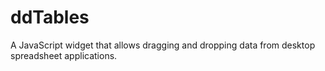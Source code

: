 ddTables
========

A JavaScript widget that allows dragging and dropping data from desktop spreadsheet applications.